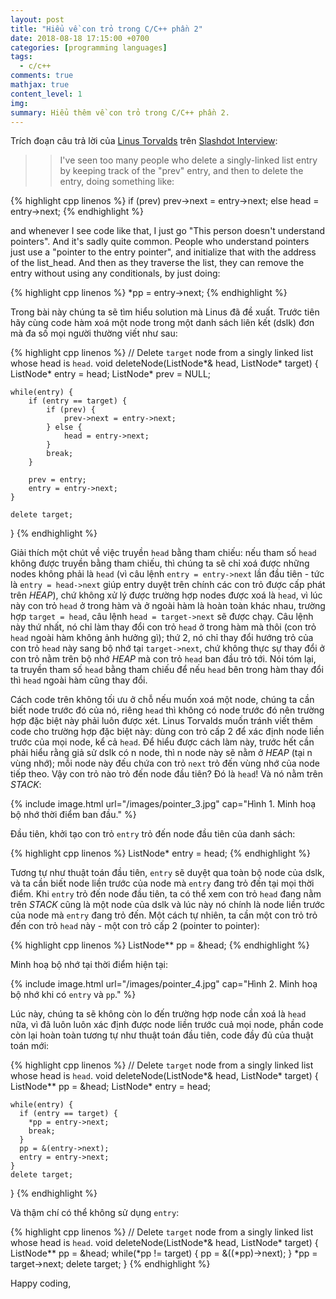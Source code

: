 ```yaml
---
layout: post
title: "Hiểu về con trỏ trong C/C++ phần 2"
date: 2018-08-18 17:15:00 +0700
categories: [programming languages]
tags:
  - c/c++
comments: true
mathjax: true
content_level: 1
img:
summary: Hiểu thêm về con trỏ trong C/C++ phần 2.
---
```



Trích đoạn câu trả lời của [Linus Torvalds](https://en.wikipedia.org/wiki/Linus_Torvalds) trên [Slashdot Interview](http://meta.slashdot.org/story/12/10/11/0030249/linus-torvalds-answers-your-questions):

>> I've seen too many people who delete a singly-linked list entry by keeping track of the "prev" entry, and then to delete the entry, doing something like:

{% highlight cpp linenos %}
if (prev)
	prev->next = entry->next;
else
	head = entry->next;
{% endhighlight %}

and whenever I see code like that, I just go "This person doesn't understand pointers". And it's sadly quite common. People who understand pointers just use a "pointer to the entry pointer", and initialize that with the address of the list_head. And then as they traverse the list, they can remove the entry without using any conditionals, by just doing:

{% highlight cpp linenos %}
*pp = entry->next;
{% endhighlight %}

Trong bài này chúng ta sẽ tìm hiểu solution mà Linus đã đề xuất. Trước tiên hãy cùng code hàm xoá một node trong một danh sách liên kết (dslk) đơn mà đa số mọi người thường viết như sau:

{% highlight cpp linenos %}
// Delete `target` node from a singly linked list whose head is `head`.
void deleteNode(ListNode*& head, ListNode* target) {
	ListNode* entry = head;
	ListNode* prev = NULL;

	while(entry) {
		if (entry == target) {
			if (prev) {
				prev->next = entry->next;
			} else {
				head = entry->next;
			}
			break;
		}

		prev = entry;
		entry = entry->next;
	}
	
	delete target;
}
{% endhighlight %}

Giải thích một chút về việc truyền `head` bằng tham chiếu: nếu tham số `head` không được truyền bằng tham chiếu, thì chúng ta sẽ chỉ xoá được những nodes không phải là `head` (vì câu lệnh `entry = entry->next` lần đầu tiên - tức là `entry = head->next` giúp entry duyệt trên chính các con trỏ được cấp phát trên _HEAP_), chứ không xử lý được trường hợp nodes được xoá là `head`, vì lúc này con trỏ `head` ở trong hàm và ở ngoài hàm là hoàn toàn khác nhau, trường hợp `target = head`, câu lệnh `head = target->next` sẽ được chạy. Câu lệnh này thứ nhất, nó chỉ làm thay đổi con trỏ `head` ở trong hàm mà thôi (con trỏ `head` ngoài hàm không ảnh hưởng gì); thứ 2, nó chỉ thay đổi hướng trỏ của con trỏ `head` này sang bộ nhớ tại `target->next`, chứ không thực sự thay đổi ở con trỏ nằm trên bộ nhớ _HEAP_ mà con trỏ `head` ban đầu trỏ tới. Nói tóm lại, ta truyền tham số `head` bằng tham chiếu để nếu `head` bên trong hàm thay đổi thì `head` ngoài hàm cũng thay đổi.

Cách code trên không tối ưu ở chỗ nếu muốn xoá một node, chúng ta cần biết node trước đó của nó, riêng `head` thì không có node trước đó nên trường hợp đặc biệt này phải luôn được xét. Linus Torvalds muốn tránh viết thêm code cho trường hợp đặc biệt này: dùng con trỏ cấp 2 để xác định node liền trước của mọi node, kể cả `head`. Để hiểu được cách làm này, trước hết cần phải hiểu rằng giả sử dslk có n node, thì n node này sẽ nằm ở _HEAP_ (tại n vùng nhớ); mỗi node này đếu chứa con trỏ `next` trỏ đến vùng nhớ của node tiếp theo. Vậy con trỏ nào trỏ đến node đầu tiên? Đó là `head`! Và nó nằm trên _STACK_:

{% include image.html
  url="/images/pointer_3.jpg"
  cap="Hình 1. Minh hoạ bộ nhớ thời điểm ban đầu."
%}

Đầu tiên, khởi tạo con trỏ `entry` trỏ đến node đầu tiên của danh sách:

{% highlight cpp linenos %}
ListNode* entry = head;
{% endhighlight %}

Tương tự như thuật toán đầu tiên, `entry` sẽ duyệt qua toàn bộ node của dslk, và ta cần biết node liền trước của  node mà `entry` đang trỏ đến tại mọi thời điểm. Khi `entry` trỏ đến node đầu tiên, ta có thể xem con trỏ `head` đang nằm trên _STACK_ cũng là một node của dslk và lúc này nó chính là node liền trước của node mà `entry` đang trỏ đến. Một cách tự nhiên, ta cần một con trỏ trỏ đến con trỏ `head` này - một con trỏ cấp 2 (pointer to pointer):

{% highlight cpp linenos %}
ListNode** pp = &head;
{% endhighlight %}

Minh hoạ bộ nhớ tại thời điểm hiện tại:

{% include image.html
  url="/images/pointer_4.jpg"
  cap="Hình 2. Minh hoạ bộ nhớ khi có `entry` và `pp`."
%}

Lúc này, chúng ta sẽ không còn lo đến trường hợp node cần xoá là `head` nữa, vì đã luôn luôn xác định được node liền trước cuả mọi node, phần code còn lại hoàn toàn tương tự như thuật toán đầu tiên, code đầy đủ của thuật toán mới:

{% highlight cpp linenos %}
// Delete `target` node from a singly linked list whose head is `head`.
void deleteNode(ListNode*& head, ListNode* target) {
    ListNode** pp = &head;
    ListNode* entry = head;

    while(entry) {
      if (entry == target) {
        *pp = entry->next;
        break;
      }
      pp = &(entry->next);
      entry = entry->next;
    }
    delete target;
}
{% endhighlight %}

Và thậm chí có thể không sử dụng `entry`:

{% highlight cpp linenos %}
// Delete `target` node from a singly linked list whose head is `head`.
void deleteNode(ListNode*& head, ListNode* target) {
    ListNode** pp = &head;
    while(*pp != target) {
      pp = &((*pp)->next);
    }
    *pp = target->next;
    delete target;
}
{% endhighlight %}

Happy coding,
